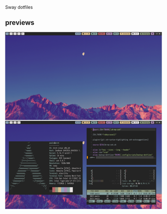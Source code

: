 Sway dotfiles

## previews

![previewone](./previews/pre_one.png)
![previewtwo](./previews/pre_two.png)

